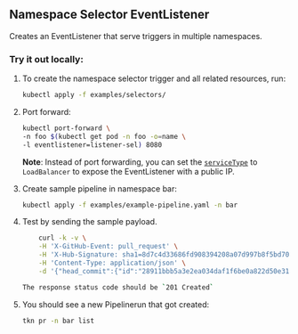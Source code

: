 ## Namespace Selector EventListener

Creates an EventListener that serve triggers in multiple namespaces.

### Try it out locally:

1. To create the namespace selector trigger and all related resources, run:

   ```bash
   kubectl apply -f examples/selectors/
   ```

2. Port forward:
   ```bash
   kubectl port-forward \
   -n foo $(kubectl get pod -n foo -o=name \
   -l eventlistener=listener-sel) 8080
   ```

   **Note**: Instead of port forwarding, you can set the
   [`serviceType`](https://github.com/tektoncd/triggers/blob/master/docs/eventlisteners.md#serviceType)
   to `LoadBalancer` to expose the EventListener with a public IP.

3. Create sample pipeline in namespace bar:
   ```bash
   kubectl apply -f examples/example-pipeline.yaml -n bar
   ```

3. Test by sending the sample payload.

   ```bash
       curl -k -v \
       -H 'X-GitHub-Event: pull_request' \
       -H 'X-Hub-Signature: sha1=8d7c4d33686fd908394208a07d997b8f5bd70aa6' \
       -H 'Content-Type: application/json' \
       -d '{"head_commit":{"id":"28911bbb5a3e2ea034daf1f6be0a822d50e31e73"},"action": "opened", "pull_request":{"head":{"sha": "28911bbb5a3e2ea034daf1f6be0a822d50e31e73"}},"repository":{"clone_url": "https://github.com/tektoncd/triggers.git", "url":"https://github.com/tektoncd/triggers.git"}}' http://localhost:8080   ```

   The response status code should be `201 Created`

4. You should see a new Pipelinerun that got created:

   ```bash
   tkn pr -n bar list
   ```
